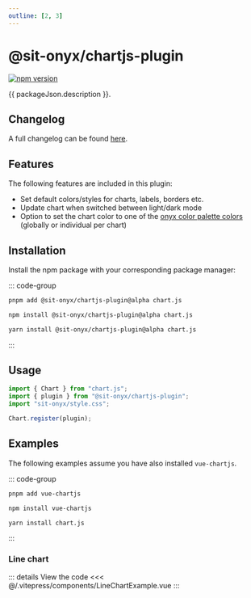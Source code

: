 ```yaml
---
outline: [2, 3]
---
```


<script lang="ts" setup>
import packageJson from "../../../../../packages/chartjs-plugin/package.json";
import LineChartExample from "../../.vitepress/components/LineChartExample.vue"
</script>

# @sit-onyx/chartjs-plugin

<div class="hide-external-link">

[![npm version](https://badge.fury.io/js/@sit-onyx%2Fchartjs-plugin.svg)](https://www.npmjs.com/package/@sit-onyx/chartjs-plugin)

</div>

{{ packageJson.description }}.

## Changelog

A full changelog can be found [here](/development/packages/changelogs/chartjs-plugin).

## Features

The following features are included in this plugin:

- Set default colors/styles for charts, labels, borders etc.
- Update chart when switched between light/dark mode
- Option to set the chart color to one of the [onyx color palette colors](/tokens/colors) (globally or individual per chart)

## Installation

Install the npm package with your corresponding package manager:

::: code-group

```sh [pnpm]
pnpm add @sit-onyx/chartjs-plugin@alpha chart.js
```

```sh [npm]
npm install @sit-onyx/chartjs-plugin@alpha chart.js
```

```sh [yarn]
yarn install @sit-onyx/chartjs-plugin@alpha chart.js
```

:::

## Usage

```ts
import { Chart } from "chart.js";
import { plugin } from "@sit-onyx/chartjs-plugin";
import "sit-onyx/style.css";

Chart.register(plugin);
```

## Examples

The following examples assume you have also installed `vue-chartjs`.

::: code-group

```sh [pnpm]
pnpm add vue-chartjs
```

```sh [npm]
npm install vue-chartjs
```

```sh [yarn]
yarn install chart.js
```

:::

### Line chart

<ClientOnly>
  <LineChartExample />
</ClientOnly>

::: details View the code
<<< @/.vitepress/components/LineChartExample.vue
:::
